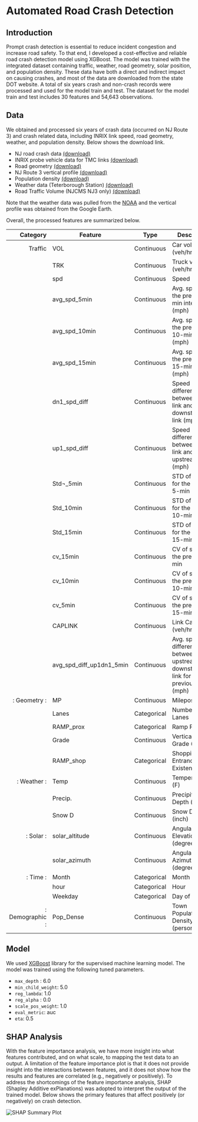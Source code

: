 # Automated Road Crash Detection  

## Introduction

Prompt crash detection is essential to reduce incident congestion and increase road safety. To that end, I developed a cost-effective and reliable road crash detection model using XGBoost. The model was trained with the integrated dataset containing traffic, weather, road geometry, solar position, and population density. These data have both a direct and indirect impact on causing crashes, and most of the data are downloaded from the state DOT website. A total of six years crash and non-crash records were processed and used for the model train and test. The dataset for the model train and test includes 30 features and 54,643 observations. 

## Data 

We obtained and processed six years of crash data (occurred on NJ Route 3) and crash related data, including INRIX link speed, road geometry, weather, and population density.
Below shows the download link.

- NJ road crash data [(download)](https://www.state.nj.us/transportation/refdata/accident/rawdata01-current.shtm)
- INRIX probe vehicle data for TMC links [(download)](https://ritis.org/login?r=Lw==)
- Road geometry [(download)](https://www.state.nj.us/transportation/refdata/sldiag/)
- NJ Route 3 vertical profile [(download)](https://drive.google.com/open?id=1-WhEbYTr6nix6FYc3N61KozXpRO4Cfgs&authuser=kk64%40njit.edu&usp=drive_fs)
- Population density [(download)](https://nj.gov/health/fhs/primarycare/documents/Rural%20NJ%20density2015-revised%20municpalities.pdf)
- Weather data (Teterborough Station) [(download)](https://drive.google.com/open?id=1_OBGpLXJrTiC8SVJtSA7xWXSbxTZNlYz&authuser=kk64%40njit.edu&usp=drive_fs) 
- Road Traffic Volume (NJCMS NJ3 only) [(download)](https://drive.google.com/open?id=1Qmf8xlhdomH4PCHPdXWXEroE3_OB3StN&authuser=kk64%40njit.edu&usp=drive_fs)

Note that the weather data was pulled from the [NOAA](https://www.ncdc.noaa.gov/data-access/quick-links) and the vertical profile was obtained from the Google Earth.

Overall, the processed features are summarized below.

| Category | Feature | Type | Description | 
|---:|---|---|---|
| Traffic | VOL | Continuous | Car volume (veh/hr) |
|         | TRK | Continuous | Truck volume (veh/hr) |
|         | spd |	Continuous | Speed (mph) |
|         | avg_spd_5min | Continuous	| Avg. speed for the previous 5-min interval (mph) |
|		  | avg_spd_10min |	Continuous	| Avg. speed for the previous 10-min interval (mph) |
|		  | avg_spd_15min |	Continuous	| Avg. speed for the previous 15-min interval (mph) |
|		  | dn1_spd_diff |	Continuous	| Speed difference between crash link and downstream link (mph) |
|		  | up1_spd_diff |	Continuous	| Speed difference between crash link and    upstream link (mph) |
|		  | Std¬_5min |	Continuous	| STD of speed for the previous 5-min (mph) |
|		  | Std_10min |	Continuous	| STD of speed for the previous 10-min (mph) |
|		  | Std_15min |	Continuous	| STD of speed for the previous 15-min (mph) |
|		  | cv_15min | Continuous | CV of speed for the previous 5-min |
|		  | cv_10min | Continuous | CV of speed for the previous 10-min |
|		  | cv_5min  | Continuous | CV of speed for the previous 15-min |
|		  | CAPLINK	| Continuous | Link Capacity (veh/hr) |
|	      | avg_spd_diff_up1dn1_5min | Continuous| Avg. speed difference between upstream and downstream link for the previous 5-min (mph)|
|: Geometry :| MP | Continuous | Milepost |
|		     |Lanes |	Categorical |	Number of Lanes |
|		     | RAMP_prox |	Categorical	| Ramp Proximity |
|		     | Grade |	Continuous	| Vertical Road Grade (%) |
|		     | RAMP_shop |	Categorical	| Shopping Mall Entrance Existence (y/n) |
|: Weather	:|	Temp | Continuous |	Temperature (F)|
|		     | Precip. | Continuous	| Precipitation Depth (inch) |
|		     | Snow D |	Continuous	| Snow Depth (inch) |
|: Solar	:| solar_altitude |	Continuous	| Angular Solar Elevation (degree) |
|		     | solar_azimuth |	Continuous	| Angular Solar Azimuth (degree) |
|: Time     :| Month | Categorical	| Month |
|			 | hour |	Categorical	| Hour |
|			 | Weekday	| Categorical |	Day of Week |
|: Demographic :| Pop_Dense | Continuous | Town Population Density (person/mi^{2}) |


   


## Model 

We used [XGBoost](http://xgboost.readthedocs.io/en/latest/) library for the supervised machine
learning model. The model was trained using the following tuned parameters.

- `max_depth` : 6.0
- `min_child_weight`: 5.0
- `reg_lambda`: 1.0
- `reg_alpha` : 0.0
- `scale_pos_weight`: 1.0
- `eval_metric`: auc
- `eta`: 0.5


## SHAP Analysis

With the feature importance analysis, we have more insight into what features contributed, and on what scale, to mapping the test data to an output. A limitation of the feature importance plot is that it does not provide insight into the interactions between features, and it does not show how the results and features are correlated (e.g., negatively or positively). To address the shortcomings of the feature importance analysis, SHAP (Shapley Additive exPlanations) was adopted to interpret the output of the trained model. 
Below shows the primary features that affect positively (or negatively) on crash detection.

![SHAP Summary Plot](https://drive.google.com/open?id=19PszbXglheZQfjSbEEuV3Yfv8IlD4jFw&authuser=kk64%40njit.edu&usp=drive_fs)




